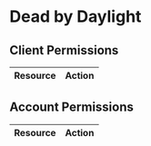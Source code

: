 # Dead by Daylight


## Client Permissions
| Resource | Action |
| -------- | ------ |

## Account Permissions
| Resource | Action |
| -------- | ------ |

